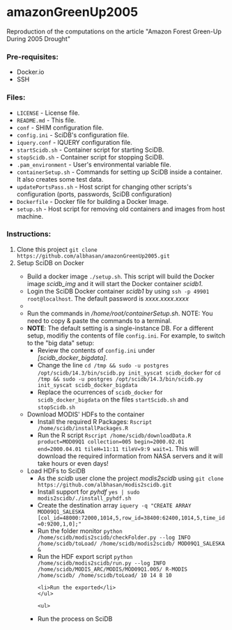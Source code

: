 amazonGreenUp2005
=================

Reproduction of the computations on the article "Amazon Forest Green-Up During 2005 Drought"


<h3>Pre-requisites:</h3>
<ul>
<li>Docker.io</li>
<li>SSH</li>
</ul>



<h3>Files:</h3>
<ul>
<li><code>LICENSE</code> - License file.</li>
<li><code>README.md</code> - This file.</li>

<li><code>conf</code> - SHIM configuration file.</li>
<li><code>config.ini</code> - SciDB's configuration file.</li>
<li><code>iquery.conf</code> - IQUERY configuration file.</li>
<li><code>startScidb.sh</code> - Container script for starting SciDB.</li>
<li><code>stopScidb.sh</code> - Container script for stopping SciDB.</li>
<li><code>.pam_environment</code> - User's environmental variable file.</li>

<li><code>containerSetup.sh</code> - Commands for setting up SciDB inside a container. It also creates some test data.</li>
<li><code>updatePortsPass.sh</code> - Host script for changing other scripts's configuration (ports, passwords, SciDB configuration)</li>
<li><code>Dockerfile</code> - Docker file for building a Docker Image.</li>
<li><code>setup.sh</code> - Host script for removing old containers and images from host machine.</li>
</ul>


<h3>Instructions:</h3>
<ol>
<li>Clone this project <code>git clone https://github.com/albhasan/amazonGreenUp2005.git</code></li>
<li>Setup SciDB on Docker</li>
	<ul>
	<li>Build a docker image <code>./setup.sh</code>. This script will build the Docker image <em>scidb_img</em> and it will start the Docker container <em>scidb1</em>.</li>
	<li>Login the SciDB Docker container <em>scidb1</em> by using <code>ssh -p 49901 root@localhost</code>. The default password is <em>xxxx.xxxx.xxxx</em><li>
	<li>Run the commands in <em>/home/root/containerSetup.sh</em>. NOTE: You need to copy & paste the commands to a terminal.</li>
	<li><b>NOTE</b>: The default setting is a single-instance DB. For a different setup, modifiy the contents of file <code>config.ini</code>. For example, to switch to the "big data" setup:
		<ul>
		<li>Review the contents of <code>config.ini</code> under <em>[scidb_docker_bigdata]</em>.</li>
		<li>Change the line <code>cd /tmp && sudo -u postgres /opt/scidb/14.3/bin/scidb.py init_syscat scidb_docker</code> for <code>cd /tmp && sudo -u postgres /opt/scidb/14.3/bin/scidb.py init_syscat scidb_docker_bigdata</code></li>
		<li>Replace the ocurrences of <code>scidb_docker</code> for <code>scidb_docker_bigdata</code> on the files <code>startScidb.sh</code> and <code>stopScidb.sh</code></li>
		</ul>
	</li>
<li>Download MODIS' HDFs to the container
	<ul>
	<li>Install the required R Packages: <code>Rscript /home/scidb/installPackages.R</code></li>
	<li>Run the R script <code>Rscript /home/scidb/downloadData.R product=MOD09Q1 collection=005 begin=2000.02.01 end=2000.04.01 tileH=11:11 tileV=9:9 wait=1</code>. This will download the required information from NASA servers and it will take hours or even days!</li>
	</ul>
</li>
<li>Load HDFs to SciDB
	<ul>
	<li>As the <em>scidb</em> user clone the project <em>modis2scidb</em> using <code>git clone https://github.com/albhasan/modis2scidb.git</code></li>
	<li>Install support for <em>pyhdf</em> <code>yes | sudo modis2scidb/./install_pyhdf.sh</code></li>
	<li>Create the destination array <code>iquery -q "CREATE ARRAY MOD09Q1_SALESKA <red:int16, nir:int16, quality:uint16> [col_id=48000:72000,1014,5,row_id=38400:62400,1014,5,time_id=0:9200,1,0];"</code></li>
	<li>Run the folder monitor <code>python /home/scidb/modis2scidb/checkFolder.py --log INFO /home/scidb/toLoad/ /home/scidb/modis2scidb/ MOD09Q1_SALESKA &</code></li>
	<li>Run the HDF export script <code>python /home/scidb/modis2scidb/run.py --log INFO /home/scidb/MODIS_ARC/MODIS/MOD09Q1.005/ R-MODIS /home/scidb/ /home/scidb/toLoad/ 10 14 8 10</code></li>
	
	
	
	
	
	
	
	<li>Run the exported</li>
	</ul>
</li>


	
	
	<ul>
<li>Run the process on SciDB</li>
</ol>